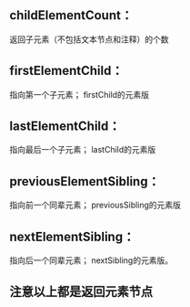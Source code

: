 ## childElementCount：
返回子元素（不包括文本节点和注释）的个数

## firstElementChild：
指向第一个子元素；
firstChild的元素版


## lastElementChild：
指向最后一个子元素；
lastChild的元素版

## previousElementSibling：
指向前一个同辈元素；
previousSibling的元素版

## nextElementSibling：
指向后一个同辈元素；
nextSibling的元素版。

## 注意以上都是返回元素节点